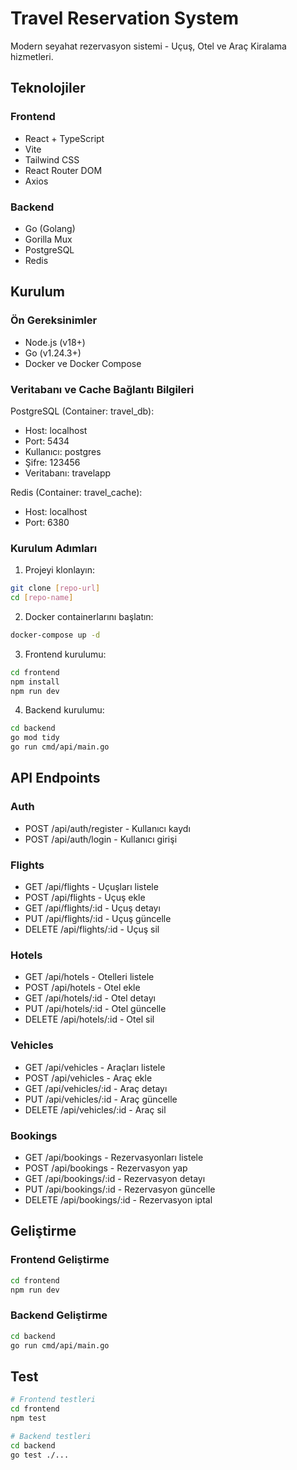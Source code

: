 # Travel Reservation System

Modern seyahat rezervasyon sistemi - Uçuş, Otel ve Araç Kiralama hizmetleri.

## Teknolojiler

### Frontend
- React + TypeScript
- Vite
- Tailwind CSS
- React Router DOM
- Axios

### Backend
- Go (Golang)
- Gorilla Mux
- PostgreSQL
- Redis

## Kurulum

### Ön Gereksinimler
- Node.js (v18+)
- Go (v1.24.3+)
- Docker ve Docker Compose

### Veritabanı ve Cache Bağlantı Bilgileri
PostgreSQL (Container: travel_db):
- Host: localhost
- Port: 5434
- Kullanıcı: postgres
- Şifre: 123456
- Veritabanı: travelapp

Redis (Container: travel_cache):
- Host: localhost
- Port: 6380

### Kurulum Adımları

1. Projeyi klonlayın:
```bash
git clone [repo-url]
cd [repo-name]
```

2. Docker containerlarını başlatın:
```bash
docker-compose up -d
```

3. Frontend kurulumu:
```bash
cd frontend
npm install
npm run dev
```

4. Backend kurulumu:
```bash
cd backend
go mod tidy
go run cmd/api/main.go
```

## API Endpoints

### Auth
- POST /api/auth/register - Kullanıcı kaydı
- POST /api/auth/login - Kullanıcı girişi

### Flights
- GET /api/flights - Uçuşları listele
- POST /api/flights - Uçuş ekle
- GET /api/flights/:id - Uçuş detayı
- PUT /api/flights/:id - Uçuş güncelle
- DELETE /api/flights/:id - Uçuş sil

### Hotels
- GET /api/hotels - Otelleri listele
- POST /api/hotels - Otel ekle
- GET /api/hotels/:id - Otel detayı
- PUT /api/hotels/:id - Otel güncelle
- DELETE /api/hotels/:id - Otel sil

### Vehicles
- GET /api/vehicles - Araçları listele
- POST /api/vehicles - Araç ekle
- GET /api/vehicles/:id - Araç detayı
- PUT /api/vehicles/:id - Araç güncelle
- DELETE /api/vehicles/:id - Araç sil

### Bookings
- GET /api/bookings - Rezervasyonları listele
- POST /api/bookings - Rezervasyon yap
- GET /api/bookings/:id - Rezervasyon detayı
- PUT /api/bookings/:id - Rezervasyon güncelle
- DELETE /api/bookings/:id - Rezervasyon iptal

## Geliştirme

### Frontend Geliştirme
```bash
cd frontend
npm run dev
```

### Backend Geliştirme
```bash
cd backend
go run cmd/api/main.go
```

## Test
```bash
# Frontend testleri
cd frontend
npm test

# Backend testleri
cd backend
go test ./...
```